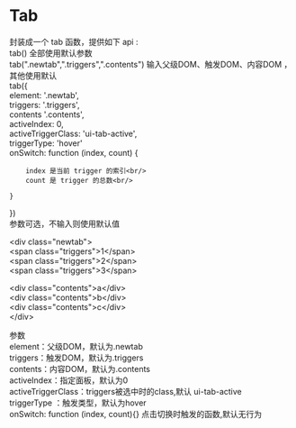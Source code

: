 Tab
======
封装成一个  tab  函数，提供如下 api :<br/>
tab()    全部使用默认参数<br/>
tab(".newtab",".triggers",".contents")    输入父级DOM、触发DOM、内容DOM ，其他使用默认<br/>
tab({     <br/>
    element: '.newtab',<br/>
    triggers: '.triggers',<br/>
    contents '.contents',<br/>
    activeIndex: 0,<br/>
    activeTriggerClass: 'ui-tab-active',<br/>
   triggerType: 'hover'     <br/>
   onSwitch: function (index, count) {<br/>
        
        index 是当前 trigger 的索引<br/>
        count 是 trigger 的总数<br/>
        
    }

   })<br/>
参数可选，不输入则使用默认值

\<div class="newtab"><br/>
 \<span class="triggers">1\</span><br/>
\<span class="triggers">2\</span><br/>
\<span class="triggers">3\</span><br/>

 \<div class="contents">a\</div><br/>
 \<div class="contents">b\</div><br/>
 \<div class="contents">c\</div><br/>
\</div>


参数<br/>
element：父级DOM，默认为.newtab<br/>
triggers：触发DOM，默认为.triggers<br/>
contents：内容DOM，默认为.contents<br/>
activeIndex：指定面板，默认为0<br/>
activeTriggerClass：triggers被选中时的class,默认  ui-tab-active <br/>
triggerType ：触发类型，默认为hover<br/>
onSwitch: function (index, count){} 点击切换时触发的函数,默认无行为

